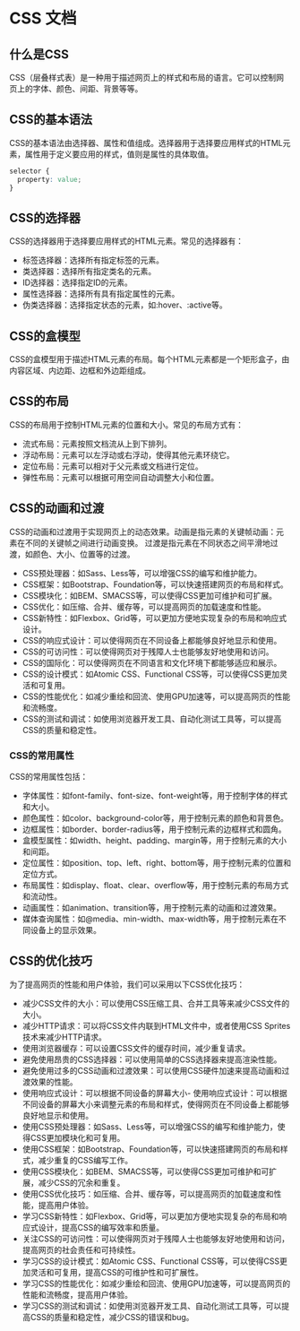 # CSS 文档

## 什么是CSS

CSS（层叠样式表）是一种用于描述网页上的样式和布局的语言。它可以控制网页上的字体、颜色、间距、背景等等。

## CSS的基本语法

CSS的基本语法由选择器、属性和值组成。选择器用于选择要应用样式的HTML元素，属性用于定义要应用的样式，值则是属性的具体取值。

```css
selector {
  property: value;
}
```

## CSS的选择器

CSS的选择器用于选择要应用样式的HTML元素。常见的选择器有：

- 标签选择器：选择所有指定标签的元素。
- 类选择器：选择所有指定类名的元素。
- ID选择器：选择指定ID的元素。
- 属性选择器：选择所有具有指定属性的元素。
- 伪类选择器：选择指定状态的元素，如:hover、:active等。

## CSS的盒模型

CSS的盒模型用于描述HTML元素的布局。每个HTML元素都是一个矩形盒子，由内容区域、内边距、边框和外边距组成。

## CSS的布局

CSS的布局用于控制HTML元素的位置和大小。常见的布局方式有：

- 流式布局：元素按照文档流从上到下排列。
- 浮动布局：元素可以左浮动或右浮动，使得其他元素环绕它。
- 定位布局：元素可以相对于父元素或文档进行定位。
- 弹性布局：元素可以根据可用空间自动调整大小和位置。

## CSS的动画和过渡

CSS的动画和过渡用于实现网页上的动态效果。动画是指元素的关键帧动画：元素在不同的关键帧之间进行动画变换。
过渡是指元素在不同状态之间平滑地过渡，如颜色、大小、位置等的过渡。

- CSS预处理器：如Sass、Less等，可以增强CSS的编写和维护能力。
- CSS框架：如Bootstrap、Foundation等，可以快速搭建网页的布局和样式。
- CSS模块化：如BEM、SMACSS等，可以使得CSS更加可维护和可扩展。
- CSS优化：如压缩、合并、缓存等，可以提高网页的加载速度和性能。
- CSS新特性：如Flexbox、Grid等，可以更加方便地实现复杂的布局和响应式设计。
- CSS的响应式设计：可以使得网页在不同设备上都能够良好地显示和使用。
- CSS的可访问性：可以使得网页对于残障人士也能够友好地使用和访问。
- CSS的国际化：可以使得网页在不同语言和文化环境下都能够适应和展示。
- CSS的设计模式：如Atomic CSS、Functional CSS等，可以使得CSS更加灵活和可复用。
- CSS的性能优化：如减少重绘和回流、使用GPU加速等，可以提高网页的性能和流畅度。
- CSS的测试和调试：如使用浏览器开发工具、自动化测试工具等，可以提高CSS的质量和稳定性。

### CSS的常用属性

CSS的常用属性包括：

- 字体属性：如font-family、font-size、font-weight等，用于控制字体的样式和大小。
- 颜色属性：如color、background-color等，用于控制元素的颜色和背景色。
- 边框属性：如border、border-radius等，用于控制元素的边框样式和圆角。
- 盒模型属性：如width、height、padding、margin等，用于控制元素的大小和间距。
- 定位属性：如position、top、left、right、bottom等，用于控制元素的位置和定位方式。
- 布局属性：如display、float、clear、overflow等，用于控制元素的布局方式和流动性。
- 动画属性：如animation、transition等，用于控制元素的动画和过渡效果。
- 媒体查询属性：如@media、min-width、max-width等，用于控制元素在不同设备上的显示效果。

## CSS的优化技巧

为了提高网页的性能和用户体验，我们可以采用以下CSS优化技巧：

- 减少CSS文件的大小：可以使用CSS压缩工具、合并工具等来减少CSS文件的大小。
- 减少HTTP请求：可以将CSS文件内联到HTML文件中，或者使用CSS Sprites技术来减少HTTP请求。
- 使用浏览器缓存：可以设置CSS文件的缓存时间，减少重复请求。
- 避免使用昂贵的CSS选择器：可以使用简单的CSS选择器来提高渲染性能。
- 避免使用过多的CSS动画和过渡效果：可以使用CSS硬件加速来提高动画和过渡效果的性能。
- 使用响应式设计：可以根据不同设备的屏幕大小- 使用响应式设计：可以根据不同设备的屏幕大小来调整元素的布局和样式，使得网页在不同设备上都能够良好地显示和使用。
- 使用CSS预处理器：如Sass、Less等，可以增强CSS的编写和维护能力，使得CSS更加模块化和可复用。
- 使用CSS框架：如Bootstrap、Foundation等，可以快速搭建网页的布局和样式，减少重复的CSS编写工作。
- 使用CSS模块化：如BEM、SMACSS等，可以使得CSS更加可维护和可扩展，减少CSS的冗余和重复。
- 使用CSS优化技巧：如压缩、合并、缓存等，可以提高网页的加载速度和性能，提高用户体验。
- 学习CSS新特性：如Flexbox、Grid等，可以更加方便地实现复杂的布局和响应式设计，提高CSS的编写效率和质量。
- 关注CSS的可访问性：可以使得网页对于残障人士也能够友好地使用和访问，提高网页的社会责任和可持续性。
- 学习CSS的设计模式：如Atomic CSS、Functional CSS等，可以使得CSS更加灵活和可复用，提高CSS的可维护性和可扩展性。
- 学习CSS的性能优化：如减少重绘和回流、使用GPU加速等，可以提高网页的性能和流畅度，提高用户体验。
- 学习CSS的测试和调试：如使用浏览器开发工具、自动化测试工具等，可以提高CSS的质量和稳定性，减少CSS的错误和bug。